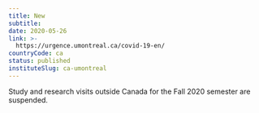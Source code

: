 ```yaml
---
title: New
subtitle: 
date: 2020-05-26
link: >-
  https://urgence.umontreal.ca/covid-19-en/
countryCode: ca
status: published
instituteSlug: ca-umontreal
---
```

Study and research visits outside Canada for the Fall 2020 semester are suspended.
